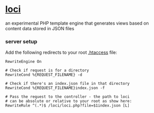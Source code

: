 [loci](http://github.com/ryanve/loci)
====

an experimental PHP template engine that generates views based on content data stored in JSON files

### server setup

Add the following redirects to your root [.htaccess](http://en.wikipedia.org/wiki/Htaccess) file:

```
RewriteEngine On

# Check if request is for a directory
RewriteCond %{REQUEST_FILENAME} -d

# Check if there's an index.json file in that directory
RewriteCond %{REQUEST_FILENAME}index.json -f

# Pass the request to the controller - the path to loci
# can be absolute or relative to your root as show here:
RewriteRule ^(.*)$ /loci/loci.php?file=$1index.json [L]
```

